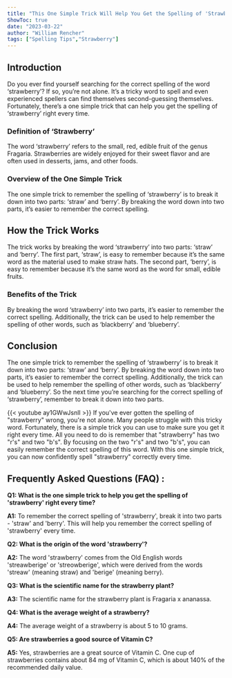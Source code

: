 ```yaml
---
title: "This One Simple Trick Will Help You Get the Spelling of 'Strawberry' Right Every Time!"
ShowToc: true 
date: "2023-03-22"
author: "William Rencher" 
tags: ["Spelling Tips","Strawberry"]
---
```

## Introduction 

Do you ever find yourself searching for the correct spelling of the word ‘strawberry’? If so, you’re not alone. It’s a tricky word to spell and even experienced spellers can find themselves second-guessing themselves. Fortunately, there’s a one simple trick that can help you get the spelling of ‘strawberry’ right every time. 

### Definition of ‘Strawberry’ 

The word ‘strawberry’ refers to the small, red, edible fruit of the genus Fragaria. Strawberries are widely enjoyed for their sweet flavor and are often used in desserts, jams, and other foods. 

### Overview of the One Simple Trick 

The one simple trick to remember the spelling of ‘strawberry’ is to break it down into two parts: ‘straw’ and ‘berry’. By breaking the word down into two parts, it’s easier to remember the correct spelling. 

## How the Trick Works 

The trick works by breaking the word ‘strawberry’ into two parts: ‘straw’ and ‘berry’. The first part, ‘straw’, is easy to remember because it’s the same word as the material used to make straw hats. The second part, ‘berry’, is easy to remember because it’s the same word as the word for small, edible fruits. 

### Benefits of the Trick 

By breaking the word ‘strawberry’ into two parts, it’s easier to remember the correct spelling. Additionally, the trick can be used to help remember the spelling of other words, such as ‘blackberry’ and ‘blueberry’. 

## Conclusion 

The one simple trick to remember the spelling of ‘strawberry’ is to break it down into two parts: ‘straw’ and ‘berry’. By breaking the word down into two parts, it’s easier to remember the correct spelling. Additionally, the trick can be used to help remember the spelling of other words, such as ‘blackberry’ and ‘blueberry’. So the next time you’re searching for the correct spelling of ‘strawberry’, remember to break it down into two parts.

{{< youtube ay1GWwJsnlI >}} 
If you've ever gotten the spelling of "strawberry" wrong, you're not alone. Many people struggle with this tricky word. Fortunately, there is a simple trick you can use to make sure you get it right every time. All you need to do is remember that "strawberry" has two "r's" and two "b's". By focusing on the two "r's" and two "b's", you can easily remember the correct spelling of this word. With this one simple trick, you can now confidently spell "strawberry" correctly every time.

## Frequently Asked Questions (FAQ) :
**Q1: What is the one simple trick to help you get the spelling of 'strawberry' right every time?**

**A1:** To remember the correct spelling of 'strawberry', break it into two parts - 'straw' and 'berry'. This will help you remember the correct spelling of 'strawberry' every time.

**Q2: What is the origin of the word 'strawberry'?**

**A2:** The word 'strawberry' comes from the Old English words 'streawberige' or 'streowberige', which were derived from the words 'streaw' (meaning straw) and 'berige' (meaning berry).

**Q3: What is the scientific name for the strawberry plant?**

**A3:** The scientific name for the strawberry plant is Fragaria x ananassa.

**Q4: What is the average weight of a strawberry?**

**A4:** The average weight of a strawberry is about 5 to 10 grams.

**Q5: Are strawberries a good source of Vitamin C?**

**A5:** Yes, strawberries are a great source of Vitamin C. One cup of strawberries contains about 84 mg of Vitamin C, which is about 140% of the recommended daily value.






